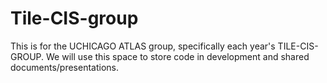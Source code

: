 # Tile-CIS-group
This is for the UCHICAGO ATLAS group, specifically each year's TILE-CIS-GROUP. We will use this space to store code in development and shared documents/presentations.
